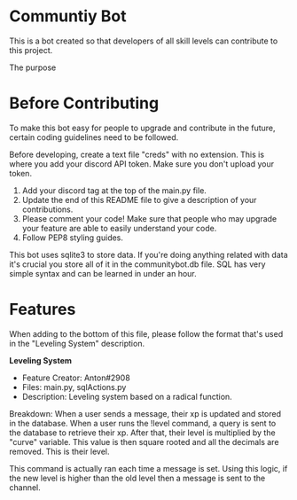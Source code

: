 # Communtiy Bot

This is a bot created so that developers of all skill levels can contribute to this project.

The purpose

# Before Contributing

To make this bot easy for people to upgrade and contribute in the future, certain coding guidelines need to be followed.

Before developing, create a text file "creds" with no extension. This is where you add your discord API token. Make sure you don't upload your token.

1. Add your discord tag at the top of the main.py file.
2. Update the end of this README file to give a description of your contributions.
3. Please comment your code! Make sure that people who may upgrade your feature are able to easily understand your code.
4. Follow PEP8 styling guides.

This bot uses sqlite3 to store data. If you're doing anything related with data it's crucial you store all of it in the communitybot.db file. SQL has very simple syntax and can be learned in under an hour.

# Features

When adding to the bottom of this file, please follow the format that's used in the "Leveling System" description.

**Leveling System**

- Feature Creator: Anton#2908
- Files: main.py, sqlActions.py
- Description: Leveling system based on a radical function.

Breakdown:
When a user sends a message, their xp is updated and stored in the database. When a user runs the !level command, a query is sent to the database to retrieve their xp. After that, their level is multiplied by the "curve" variable. This value is then square rooted and all the decimals are removed. This is their level.

This command is actually ran each time a message is set. Using this logic, if the new level is higher than the old level then a message is sent to the channel.
